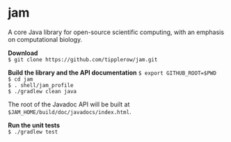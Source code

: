 jam
===

A core Java library for open-source scientific computing, with an emphasis on computational biology.

**Download**  
`$ git clone https://github.com/tipplerow/jam.git`  
  
**Build the library and the API documentation**
`$ export GITHUB_ROOT=$PWD`  
`$ cd jam`  
`$ . shell/jam_profile`  
`$ ./gradlew clean java`  
  
The root of the Javadoc API will be built at `$JAM_HOME/build/doc/javadocs/index.html`.  
  
**Run the unit tests**  
`$ ./gradlew test`  

